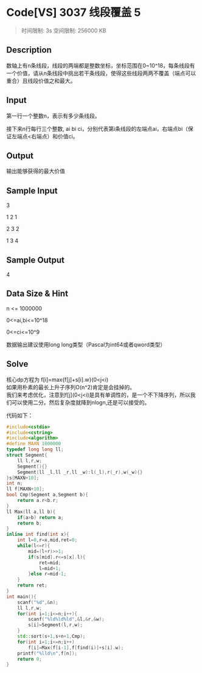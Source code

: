 # Code\[VS\] 3037 线段覆盖 5

> 时间限制: 3s 空间限制: 256000 KB

## Description

数轴上有n条线段，线段的两端都是整数坐标，坐标范围在0~10^18，每条线段有一个价值，请从n条线段中挑出若干条线段，使得这些线段两两不覆盖（端点可以重合）且线段价值之和最大。

## Input

第一行一个整数n，表示有多少条线段。

接下来n行每行三个整数, ai bi ci，分别代表第i条线段的左端点ai，右端点bi（保证左端点&lt;右端点）和价值ci。

## Output

输出能够获得的最大价值

## Sample Input

3

1 2 1

2 3 2

1 3 4

## Sample Output

4

## Data Size & Hint

n &lt;= 1000000

0&lt;=ai,bi&lt;=10^18

0&lt;=ci&lt;=10^9

数据输出建议使用long long类型（Pascal为int64或者qword类型）

## Solve

核心dp方程为 f\[i\]=max{f\[j\]+s\[i\].w}\(0&lt;j&lt;i\)  
如果用朴素的最长上升子序列O\(n^2\)肯定是会挂掉的。  
我们来考虑优化，注意到f\[j\]\(0&lt;j&lt;i\)是具有单调性的，是一个不下降序列，所以我们可以使用二分。然后复杂度就降到nlogn,还是可以接受的。

代码如下：
```cpp
#include<cstdio>
#include<cstring>
#include<algorithm>
#define MAXN 1000000
typedef long long ll;
struct Segment{
	ll l,r,w;
	Segment(){}
	Segment(ll _l,ll _r,ll _w):l(_l),r(_r),w(_w){}
}s[MAXN+10];
int n;
ll f[MAXN+10];
bool Cmp(Segment a,Segment b){
	return a.r<b.r;
}
ll Max(ll a,ll b){
	if(a>b) return a;
	return b;
}
inline int find(int x){
	int l=0,r=x,mid,ret=0;
	while(l<=r){
		mid=(l+r)>>1;
		if(s[mid].r<=s[x].l){
			ret=mid;
			l=mid+1;
		}else r=mid-1;
	}
	return ret;
}
int main(){
	scanf("%d",&n);
	ll l,r,w;
	for(int i=1;i<=n;i++){
		scanf("%ld%ld%ld",&l,&r,&w);
		s[i]=Segment(l,r,w);
	}
	std::sort(s+1,s+n+1,Cmp);
	for(int i=1;i<=n;i++)
		f[i]=Max(f[i-1],f[find(i)]+s[i].w);
	printf("%lld\n",f[n]);
	return 0;
}
```


